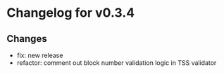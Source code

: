 # Changelog for v0.3.4

## Changes
- fix: new release
- refactor: comment out block number validation logic in TSS validator

